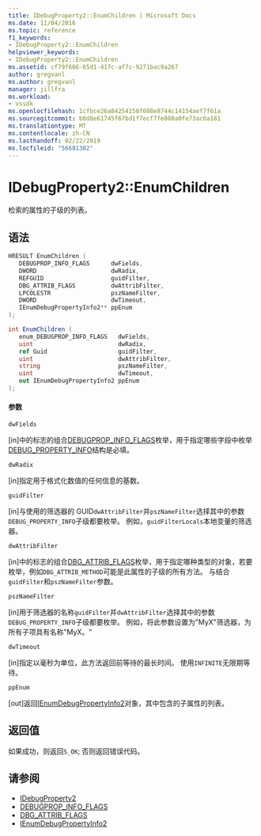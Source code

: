 ```yaml
---
title: IDebugProperty2::EnumChildren | Microsoft Docs
ms.date: 11/04/2016
ms.topic: reference
f1_keywords:
- IDebugProperty2::EnumChildren
helpviewer_keywords:
- IDebugProperty2::EnumChildren
ms.assetid: cf79f666-65d1-417c-af7c-9271bac9a267
author: gregvanl
ms.author: gregvanl
manager: jillfra
ms.workload:
- vssdk
ms.openlocfilehash: 1cfbce26a84254158f088e8744c14154aef7f61a
ms.sourcegitcommit: b0d8e61745f67bd1f7ecf7fe080a0fe73ac6a181
ms.translationtype: MT
ms.contentlocale: zh-CN
ms.lasthandoff: 02/22/2019
ms.locfileid: "56681382"
---
```

# <a name="idebugproperty2enumchildren"></a>IDebugProperty2::EnumChildren
检索的属性的子级的列表。

## <a name="syntax"></a>语法

```cpp
HRESULT EnumChildren ( 
   DEBUGPROP_INFO_FLAGS      dwFields,
   DWORD                     dwRadix,
   REFGUID                   guidFilter,
   DBG_ATTRIB_FLAGS          dwAttribFilter,
   LPCOLESTR                 pszNameFilter,
   DWORD                     dwTimeout,
   IEnumDebugPropertyInfo2** ppEnum
);
```

```csharp
int EnumChildren ( 
   enum_DEBUGPROP_INFO_FLAGS   dwFields,
   uint                        dwRadix,
   ref Guid                    guidFilter,
   uint                        dwAttribFilter,
   string                      pszNameFilter,
   uint                        dwTimeout,
   out IEnumDebugPropertyInfo2 ppEnum
);
```

#### <a name="parameters"></a>参数
 `dwFields`

 [in]中的标志的组合[DEBUGPROP_INFO_FLAGS](../../../extensibility/debugger/reference/debugprop-info-flags.md)枚举，用于指定哪些字段中枚举[DEBUG_PROPERTY_INFO](../../../extensibility/debugger/reference/debug-property-info.md)结构是必填。

 `dwRadix`

 [in]指定用于格式化数值的任何信息的基数。

 `guidFilter`

 [in]与使用的筛选器的 GUID`dwAttribFilter`并`pszNameFilter`选择其中的参数`DEBUG_PROPERTY_INFO`子级都要枚举。 例如，`guidFilterLocals`本地变量的筛选器。

 `dwAttribFilter`

 [in]中的标志的组合[DBG_ATTRIB_FLAGS](../../../extensibility/debugger/reference/dbg-attrib-flags.md)枚举，用于指定哪种类型的对象，若要枚举，例如`DBG_ATTRIB_METHOD`可能是此属性的子级的所有方法。 与结合`guidFilter`和`pszNameFilter`参数。

 `pszNameFilter`

 [in]用于筛选器的名称`guidFilter`并`dwAttribFilter`选择其中的参数`DEBUG_PROPERTY_INFO`子级都要枚举。 例如，将此参数设置为"MyX"筛选器，为所有子项具有名称"MyX。"

 `dwTimeout`

 [in]指定以毫秒为单位，此方法返回前等待的最长时间。 使用`INFINITE`无限期等待。

 `ppEnum`

 [out]返回[IEnumDebugPropertyInfo2](../../../extensibility/debugger/reference/ienumdebugpropertyinfo2.md)对象，其中包含的子属性的列表。

## <a name="return-value"></a>返回值
 如果成功，则返回`S_OK`; 否则返回错误代码。

## <a name="see-also"></a>请参阅
- [IDebugProperty2](../../../extensibility/debugger/reference/idebugproperty2.md)
- [DEBUGPROP_INFO_FLAGS](../../../extensibility/debugger/reference/debugprop-info-flags.md)
- [DBG_ATTRIB_FLAGS](../../../extensibility/debugger/reference/dbg-attrib-flags.md)
- [IEnumDebugPropertyInfo2](../../../extensibility/debugger/reference/ienumdebugpropertyinfo2.md)